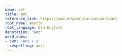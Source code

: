 ```yaml
---
name: ant
title: ant
reference_link: https://www.etymonline.com/word/ant
root_name: æmette
root_language: Old English
denotation: "ant"
word_sums:
- sum: 'Ant + s'
  respelling: ants
---
```

